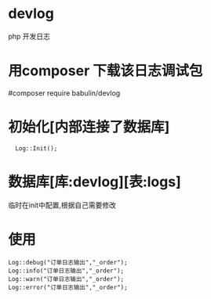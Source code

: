# devlog
php 开发日志

# 用composer 下载该日志调试包
#composer require babulin/devlog

# 初始化[内部连接了数据库]
```
  Log::Init();
```
# 数据库[库:devlog][表:logs]
临时在init中配置,根据自己需要修改
# 使用
```
Log::debug("订单日志输出","_order");
Log::info("订单日志输出","_order");
Log::warn("订单日志输出","_order");
Log::error("订单日志输出","_order");
```
